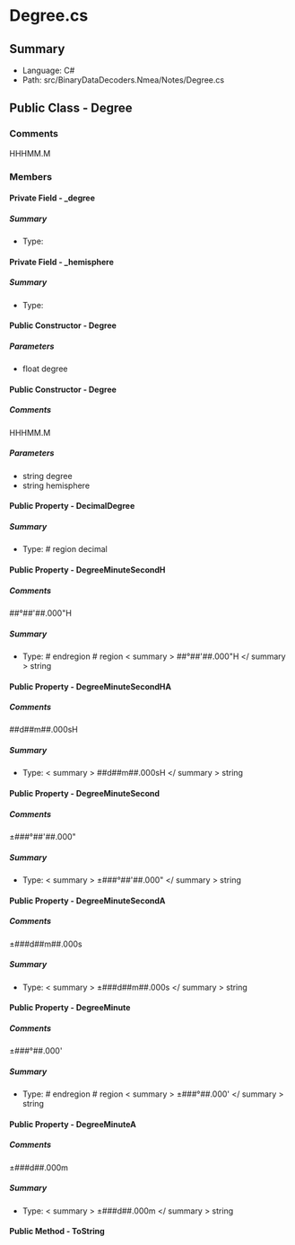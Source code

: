 ﻿# Degree.cs

## Summary

* Language: C#
* Path: src/BinaryDataDecoders.Nmea/Notes/Degree.cs

## Public Class - Degree

### Comments

 <summary>
 HHHMM.M
 </summary>
 <paramname="degree"></param>
 <paramname="hemisphere"></param>

### Members

#### Private Field - _degree

##### Summary

 * Type: 

#### Private Field - _hemisphere

##### Summary

 * Type: 

#### Public Constructor - Degree

#####  Parameters

 - float degree 

#### Public Constructor - Degree

##### Comments

 <summary>
 HHHMM.M
 </summary>
 <paramname="degree"></param>
 <paramname="hemisphere"></param>

#####  Parameters

 - string degree 
 - string hemisphere 

#### Public Property - DecimalDegree

##### Summary

 * Type: # region  decimal 

#### Public Property - DegreeMinuteSecondH

##### Comments

 <summary>
 ##°##'##.000"H
 </summary>

##### Summary

 * Type: # endregion  # region    < summary > 
  ##°##'##.000"H 
   </ summary > 
  string 

#### Public Property - DegreeMinuteSecondHA

##### Comments

 <summary>
 ##d##m##.000sH
 </summary>

##### Summary

 * Type:   < summary > 
  ##d##m##.000sH 
   </ summary > 
  string 

#### Public Property - DegreeMinuteSecond

##### Comments

 <summary>
 ±###°##'##.000"
 </summary>

##### Summary

 * Type:   < summary > 
  ±###°##'##.000" 
   </ summary > 
  string 

#### Public Property - DegreeMinuteSecondA

##### Comments

 <summary>
 ±###d##m##.000s
 </summary>

##### Summary

 * Type:   < summary > 
  ±###d##m##.000s 
   </ summary > 
  string 

#### Public Property - DegreeMinute

##### Comments

 <summary>
 ±###°##.000'
 </summary>

##### Summary

 * Type: # endregion  # region    < summary > 
  ±###°##.000' 
   </ summary > 
  string 

#### Public Property - DegreeMinuteA

##### Comments

 <summary>
 ±###d##.000m
 </summary>

##### Summary

 * Type:   < summary > 
  ±###d##.000m 
   </ summary > 
  string 

#### Public Method - ToString


